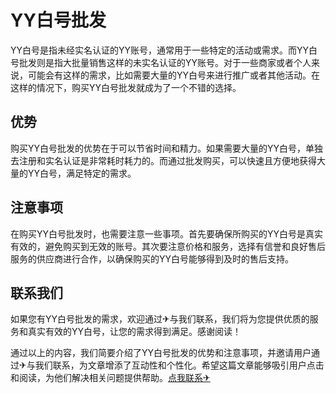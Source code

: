 # YY白号批发

YY白号是指未经实名认证的YY账号，通常用于一些特定的活动或需求。而YY白号批发则是指大批量销售这样的未实名认证的YY账号。对于一些商家或者个人来说，可能会有这样的需求，比如需要大量的YY白号来进行推广或者其他活动。在这样的情况下，购买YY白号批发就成为了一个不错的选择。

## 优势

购买YY白号批发的优势在于可以节省时间和精力。如果需要大量的YY白号，单独去注册和实名认证是非常耗时耗力的。而通过批发购买，可以快速且方便地获得大量的YY白号，满足特定的需求。

## 注意事项

在购买YY白号批发时，也需要注意一些事项。首先要确保所购买的YY白号是真实有效的，避免购买到无效的账号。其次要注意价格和服务，选择有信誉和良好售后服务的供应商进行合作，以确保购买的YY白号能够得到及时的售后支持。

## 联系我们

如果您有YY白号批发的需求，欢迎通过✈与我们联系，我们将为您提供优质的服务和真实有效的YY白号，让您的需求得到满足。感谢阅读！

通过以上的内容，我们简要介绍了YY白号批发的优势和注意事项，并邀请用户通过✈与我们联系，为文章增添了互动性和个性化。希望这篇文章能够吸引用户点击和阅读，为他们解决相关问题提供帮助。[点我联系✈](https://cdn.k02.cc)